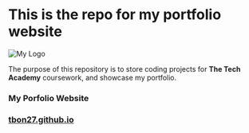 # This is the repo for my portfolio website
![My Logo](https://pbs.twimg.com/profile_images/1393262111606796289/h0E0LqE6_400x400.jpg)

The purpose of this repository is to store coding projects for **The Tech Academy** coursework, and showcase my portfolio.

### My Porfolio Website
### [tbon27.github.io](index.html)




